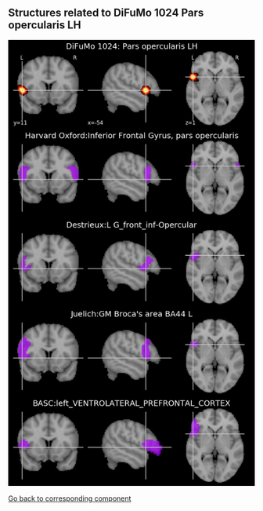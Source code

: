 


## Structures related to DiFuMo 1024 Pars opercularis LH

![916](916.jpg "Structures related to DiFuMo 1024 Pars opercularis LH")

[Go back to corresponding component](https://parietal-inria.github.io/DiFuMo/1024/html/916.html)